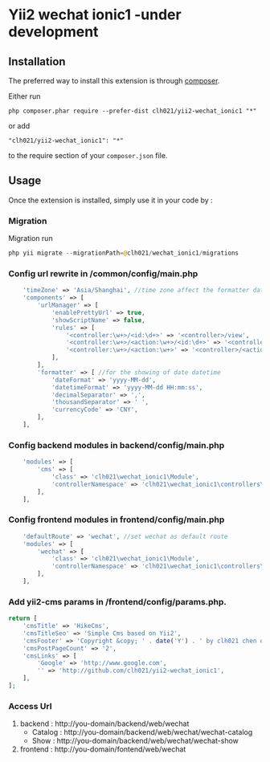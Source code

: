 Yii2 wechat ionic1 -under development
=========

Installation
------------

The preferred way to install this extension is through [composer](http://getcomposer.org/download/).

Either run

```
php composer.phar require --prefer-dist clh021/yii2-wechat_ionic1 "*"
```

or add

```
"clh021/yii2-wechat_ionic1": "*"
```

to the require section of your `composer.json` file.


Usage
-----

Once the extension is installed, simply use it in your code by  :

### Migration

Migration run

```php
php yii migrate --migrationPath=@clh021/wechat_ionic1/migrations
```

### Config url rewrite in /common/config/main.php
```php
    'timeZone' => 'Asia/Shanghai', //time zone affect the formatter datetime format
    'components' => [
        'urlManager' => [
            'enablePrettyUrl' => true,
            'showScriptName' => false,
            'rules' => [
                '<controller:\w+>/<id:\d+>' => '<controller>/view',
                '<controller:\w+>/<action:\w+>/<id:\d+>' => '<controller>/<action>',
                '<controller:\w+>/<action:\w+>' => '<controller>/<action>',
            ],
        ],
        'formatter' => [ //for the showing of date datetime
            'dateFormat' => 'yyyy-MM-dd',
            'datetimeFormat' => 'yyyy-MM-dd HH:mm:ss',
            'decimalSeparator' => ',',
            'thousandSeparator' => ' ',
            'currencyCode' => 'CNY',
        ],
    ],
```

### Config backend modules in backend/config/main.php

```php
    'modules' => [
        'cms' => [
            'class' => 'clh021\wechat_ionic1\Module',
            'controllerNamespace' => 'clh021\wechat_ionic1\controllers\backend'
        ],
    ],
```

### Config frontend modules in frontend/config/main.php

```php
    'defaultRoute' => 'wechat', //set wechat as default route
    'modules' => [
        'wechat' => [
            'class' => 'clh021\wechat_ionic1\Module',
            'controllerNamespace' => 'clh021\wechat_ionic1\controllers\frontend'
        ],
    ],
```

### Add yii2-cms params in /frontend/config/params.php.
```php
return [
    'cmsTitle' => 'HikeCms',
    'cmsTitleSeo' => 'Simple Cms based on Yii2',
    'cmsFooter' => 'Copyright &copy; ' . date('Y') . ' by clh021 chen on Yii2. All Rights Reserved.',
    'cmsPostPageCount' => '2',
    'cmsLinks' => [
        'Google' => 'http://www.google.com',
        '' => 'http://github.com/clh021/yii2-wechat_ionic1',
    ],
];
```

### Access Url
1. backend : http://you-domain/backend/web/wechat
   - Catalog : http://you-domain/backend/web/wechat/wechat-catalog
   - Show : http://you-domain/backend/web/wechat/wechat-show
2. frontend : http://you-domain/fontend/web/wechat
